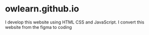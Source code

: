 # owlearn.github.io
I develop this website using HTML CSS and JavaScript. I convert this website from the figma to coding

